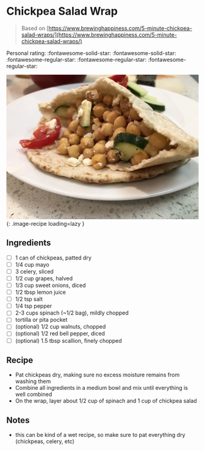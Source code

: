 <!-- Do not modify sections with "AUTO-*". They are updated by make.py -->

# Chickpea Salad Wrap

> Based on [https://www.brewinghappiness.com/5-minute-chickpea-salad-wraps/](https://www.brewinghappiness.com/5-minute-chickpea-salad-wraps/)

<!-- rating=2; (User can specify rating on scale of 1-5) -->
<!-- AUTO-UserRating -->
Personal rating: :fontawesome-solid-star: :fontawesome-solid-star: :fontawesome-regular-star: :fontawesome-regular-star: :fontawesome-regular-star:
<!-- /AUTO-UserRating -->

<!-- AUTO-Image -->
![chickpea_salad_wrap.jpeg](./chickpea_salad_wrap.jpeg){: .image-recipe loading=lazy }
<!-- /AUTO-Image -->

## Ingredients

* [ ] 1 can of chickpeas, patted dry
* [ ] 1/4 cup mayo
* [ ] 3 celery, sliced
* [ ] 1/2 cup grapes, halved
* [ ] 1/3 cup sweet onions, diced
* [ ] 1/2 tbsp lemon juice
* [ ] 1/2 tsp salt
* [ ] 1/4 tsp pepper
* [ ] 2-3 cups spinach (~1/2 bag), mildly chopped
* [ ] tortilla or pita pocket
* [ ] (optional) 1/2 cup walnuts, chopped
* [ ] (optional) 1/2 red bell pepper, diced
* [ ] (optional) 1.5 tbsp scallion, finely chopped

## Recipe

* Pat chickpeas dry, making sure no excess moisture remains from washing them
* Combine all ingredients in a medium bowl and mix until everything is well combined
* On the wrap, layer about 1/2 cup of spinach and 1 cup of chickpea salad

## Notes

* this can be kind of a wet recipe, so make sure to pat everything dry (chickpeas, celery, etc)
